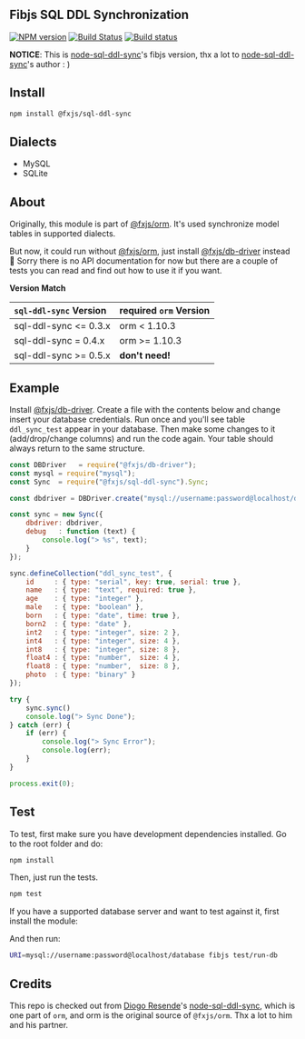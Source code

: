 ## Fibjs SQL DDL Synchronization

[![NPM version](https://img.shields.io/npm/v/@fxjs/sql-ddl-sync.svg)](https://www.npmjs.org/package/@fxjs/sql-ddl-sync)
[![Build Status](https://travis-ci.org/fxjs-modules/sql-ddl-sync.svg)](https://travis-ci.org/fxjs-modules/sql-ddl-sync)
[![Build status](https://ci.appveyor.com/api/projects/status/plarvl262d7279c3?svg=true)](https://ci.appveyor.com/project/richardo2016/sql-ddl-sync)

**NOTICE**: This is [node-sql-ddl-sync]'s fibjs version, thx a lot to [node-sql-ddl-sync]'s author : )

## Install

```sh
npm install @fxjs/sql-ddl-sync
```

## Dialects

- MySQL
- SQLite

## About

Originally, this module is part of [@fxjs/orm]. It's used synchronize model tables in supported dialects.

But now, it could run without [@fxjs/orm], just install [@fxjs/db-driver] instead 🚀
Sorry there is no API documentation for now but there are a couple of tests you can read and find out how to use it if you want.

**Version Match**

`sql-ddl-sync` Version | required `orm` Version |
:-----------|:--------|
sql-ddl-sync <= 0.3.x  |  orm < 1.10.3	|
sql-ddl-sync = 0.4.x  |  orm >= 1.10.3	|
sql-ddl-sync >= 0.5.x  |  **don't need!**	|


## Example

Install [@fxjs/db-driver]. Create a file with the contents below and change insert your database credentials.
Run once and you'll see table `ddl_sync_test` appear in your database. Then make some changes to it (add/drop/change columns)
and run the code again. Your table should always return to the same structure.

```js
const DBDriver   = require("@fxjs/db-driver");
const mysql = require("mysql");
const Sync  = require("@fxjs/sql-ddl-sync").Sync;

const dbdriver = DBDriver.create("mysql://username:password@localhost/database");

const sync = new Sync({
	dbdriver: dbdriver,
	debug   : function (text) {
		console.log("> %s", text);
	}
});

sync.defineCollection("ddl_sync_test", {
	id     : { type: "serial", key: true, serial: true },
	name   : { type: "text", required: true },
	age    : { type: "integer" },
	male   : { type: "boolean" },
	born   : { type: "date", time: true },
	born2  : { type: "date" },
	int2   : { type: "integer", size: 2 },
	int4   : { type: "integer", size: 4 },
	int8   : { type: "integer", size: 8 },
	float4 : { type: "number",  size: 4 },
	float8 : { type: "number",  size: 8 },
	photo  : { type: "binary" }
});

try {
	sync.sync()
	console.log("> Sync Done");
} catch (err) {
	if (err) {
		console.log("> Sync Error");
		console.log(err);
	}
}

process.exit(0);
```
## Test

To test, first make sure you have development dependencies installed. Go to the root folder and do:

```sh
npm install
```

Then, just run the tests.

```sh
npm test
```

If you have a supported database server and want to test against it, first install the module:

And then run:

```sh
URI=mysql://username:password@localhost/database fibjs test/run-db
```

## Credits

This repo is checked out from [Diogo Resende]'s [node-sql-ddl-sync], which is one part of `orm`, and orm is the original source of `@fxjs/orm`. Thx a lot to him and his partner.


[Diogo Resende]:dresende@thinkdigital.pt
[node-sql-ddl-sync]:./README_orig.md
[@fxjs/db-driver]:https://npmjs.org/@fxjs/db-driver
[@fxjs/orm]:https://github.com/fxjs-modules/orm